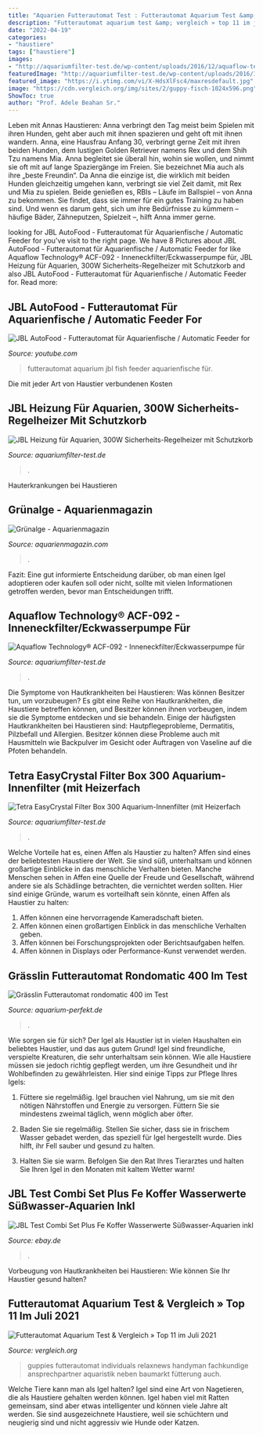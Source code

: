 ```yaml
---
title: "Aquarien Futterautomat Test : Futterautomat Aquarium Test &amp; Vergleich » Top 11 Im Juli 2021"
description: "Futterautomat aquarium test &amp; vergleich » top 11 im juli 2021"
date: "2022-04-19"
categories:
- "haustiere"
tags: ["haustiere"]
images:
- "http://aquariumfilter-test.de/wp-content/uploads/2016/12/aquaflow-technology-acf-092-inneneckfiltereckwasserpumpe-fuer-aquarien-und-fisch-262x200.jpg"
featuredImage: "http://aquariumfilter-test.de/wp-content/uploads/2016/12/aquaflow-technology-acf-092-inneneckfiltereckwasserpumpe-fuer-aquarien-und-fisch-262x200.jpg"
featured_image: "https://i.ytimg.com/vi/X-HdsXlFsc4/maxresdefault.jpg"
image: "https://cdn.vergleich.org/img/sites/2/guppy-fisch-1024x596.png"
ShowToc: true
author: "Prof. Adele Beahan Sr."
---
```



Leben mit Annas Haustieren: Anna verbringt den Tag meist beim Spielen mit ihren Hunden, geht aber auch mit ihnen spazieren und geht oft mit ihnen wandern.
Anna, eine Hausfrau Anfang 30, verbringt gerne Zeit mit ihren beiden Hunden, dem lustigen Golden Retriever namens Rex und dem Shih Tzu namens Mia. Anna begleitet sie überall hin, wohin sie wollen, und nimmt sie oft mit auf lange Spaziergänge im Freien. Sie bezeichnet Mia auch als ihre „beste Freundin“.
Da Anna die einzige ist, die wirklich mit beiden Hunden gleichzeitig umgehen kann, verbringt sie viel Zeit damit, mit Rex und Mia zu spielen. Beide genießen es, RBIs – Läufe im Ballspiel – von Anna zu bekommen. Sie findet, dass sie immer für ein gutes Training zu haben sind. Und wenn es darum geht, sich um ihre Bedürfnisse zu kümmern – häufige Bäder, Zähneputzen, Spielzeit –, hilft Anna immer gerne.

	

		
looking for JBL AutoFood - Futterautomat für Aquarienfische / Automatic Feeder for you've visit to the right page. We have 8 Pictures about JBL AutoFood - Futterautomat für Aquarienfische / Automatic Feeder for like Aquaflow Technology® ACF-092 - Inneneckfilter/Eckwasserpumpe für, JBL Heizung für Aquarien, 300W Sicherheits-Regelheizer mit Schutzkorb and also JBL AutoFood - Futterautomat für Aquarienfische / Automatic Feeder for. Read more:
		
    
## JBL AutoFood - Futterautomat Für Aquarienfische / Automatic Feeder For

<img loading=lazy src="https://i.ytimg.com/vi/X-HdsXlFsc4/maxresdefault.jpg" onerror="this.onerror=null;this.src='https://tse4.mm.bing.net/th?id=OIP.w_yUoTGRQ0hlfWgAU3-YGwHaEK&amp;pid=15.1';" alt="JBL AutoFood - Futterautomat für Aquarienfische / Automatic Feeder for">

_Source: youtube.com_

>futterautomat aquarium jbl fish feeder aquarienfische für. 

	

Die mit jeder Art von Haustier verbundenen Kosten

    
## JBL Heizung Für Aquarien, 300W Sicherheits-Regelheizer Mit Schutzkorb

<img loading=lazy src="http://aquariumfilter-test.de/wp-content/uploads/2016/12/jbl-heizung-fuer-aquarien-300w-sicherheits-regelheizer-mit-schutzkorb-protemp-s.jpg" onerror="this.onerror=null;this.src='https://tse3.mm.bing.net/th?id=OIP.jDEo0Q8ggGiY5-efwV-uSAHaHa&amp;pid=15.1';" alt="JBL Heizung für Aquarien, 300W Sicherheits-Regelheizer mit Schutzkorb">

_Source: aquariumfilter-test.de_

>. 

	

Hauterkrankungen bei Haustieren

    
## Grünalge - Aquarienmagazin

<img loading=lazy src="https://aquarienmagazin.com/wp-content/uploads/2017/10/Grünalge-1024x768.jpg" onerror="this.onerror=null;this.src='https://tse1.mm.bing.net/th?id=OIP.D5tSipoFC1dOBkkS_3kkigHaFj&amp;pid=15.1';" alt="Grünalge - Aquarienmagazin">

_Source: aquarienmagazin.com_

>. 

	

Fazit: Eine gut informierte Entscheidung darüber, ob man einen Igel adoptieren oder kaufen soll oder nicht, sollte mit vielen Informationen getroffen werden, bevor man Entscheidungen trifft.

    
## Aquaflow Technology® ACF-092 - Inneneckfilter/Eckwasserpumpe Für

<img loading=lazy src="http://aquariumfilter-test.de/wp-content/uploads/2016/12/aquaflow-technology-acf-092-inneneckfiltereckwasserpumpe-fuer-aquarien-und-fisch-262x200.jpg" onerror="this.onerror=null;this.src='https://tse1.mm.bing.net/th?id=OIP.rKWpcEgbDeQELDY66DL9QQAAAA&amp;pid=15.1';" alt="Aquaflow Technology® ACF-092 - Inneneckfilter/Eckwasserpumpe für">

_Source: aquariumfilter-test.de_

>. 

	

Die Symptome von Hautkrankheiten bei Haustieren: Was können Besitzer tun, um vorzubeugen?
Es gibt eine Reihe von Hautkrankheiten, die Haustiere betreffen können, und Besitzer können ihnen vorbeugen, indem sie die Symptome entdecken und sie behandeln. Einige der häufigsten Hautkrankheiten bei Haustieren sind: Hautpflegeprobleme, Dermatitis, Pilzbefall und Allergien. Besitzer können diese Probleme auch mit Hausmitteln wie Backpulver im Gesicht oder Auftragen von Vaseline auf die Pfoten behandeln.

    
## Tetra EasyCrystal Filter Box 300 Aquarium-Innenfilter (mit Heizerfach

<img loading=lazy src="https://cdn.shortpixel.ai/client/q_glossy,ret_img,w_243/https://aquariumfilter-test.de/wp-content/uploads/2016/12/tetra-easycrystal-filter-box-300-aquarium-innenfilter-mit-heizerfach-fuer-krista.jpg" onerror="this.onerror=null;this.src='https://tse1.mm.bing.net/th?id=OIP.qeVc6O56JKdvkIJbcgfWTwAAAA&amp;pid=15.1';" alt="Tetra EasyCrystal Filter Box 300 Aquarium-Innenfilter (mit Heizerfach">

_Source: aquariumfilter-test.de_

>. 

	

Welche Vorteile hat es, einen Affen als Haustier zu halten?
Affen sind eines der beliebtesten Haustiere der Welt. Sie sind süß, unterhaltsam und können großartige Einblicke in das menschliche Verhalten bieten. Manche Menschen sehen in Affen eine Quelle der Freude und Gesellschaft, während andere sie als Schädlinge betrachten, die vernichtet werden sollten. Hier sind einige Gründe, warum es vorteilhaft sein könnte, einen Affen als Haustier zu halten:
1) Affen können eine hervorragende Kameradschaft bieten.
2) Affen können einen großartigen Einblick in das menschliche Verhalten geben.
3) Affen können bei Forschungsprojekten oder Berichtsaufgaben helfen.
4) Affen können in Displays oder Performance-Kunst verwendet werden.

    
## Grässlin Futterautomat Rondomatic 400 Im Test

<img loading=lazy src="https://aquarium-perfekt.de/wp-content/uploads/2016/02/graesslin_futterautomat_zubehoer-960x720.jpg" onerror="this.onerror=null;this.src='https://tse1.mm.bing.net/th?id=OIP.b4YL7TESfa3Alz52Zi6fqAHaFj&amp;pid=15.1';" alt="Grässlin Futterautomat rondomatic 400 im Test">

_Source: aquarium-perfekt.de_

>. 

	

Wie sorgen sie für sich?
Der Igel als Haustier ist in vielen Haushalten ein beliebtes Haustier, und das aus gutem Grund! Igel sind freundliche, verspielte Kreaturen, die sehr unterhaltsam sein können. Wie alle Haustiere müssen sie jedoch richtig gepflegt werden, um ihre Gesundheit und ihr Wohlbefinden zu gewährleisten. Hier sind einige Tipps zur Pflege Ihres Igels:
1) Füttere sie regelmäßig. Igel brauchen viel Nahrung, um sie mit den nötigen Nährstoffen und Energie zu versorgen. Füttern Sie sie mindestens zweimal täglich, wenn möglich aber öfter.

2) Baden Sie sie regelmäßig. Stellen Sie sicher, dass sie in frischem Wasser gebadet werden, das speziell für Igel hergestellt wurde. Dies hilft, ihr Fell sauber und gesund zu halten.

3) Halten Sie sie warm. Befolgen Sie den Rat Ihres Tierarztes und halten Sie Ihren Igel in den Monaten mit kaltem Wetter warm!

    
## JBL Test Combi Set Plus Fe Koffer Wasserwerte Süßwasser-Aquarien Inkl

<img loading=lazy src="https://cdn02.plentymarkets.com/9sy8qb9hlwp9/item/images/17135/middle/JBL-Test-Combi-Set-Plus-Fe-Koffer-Wasserwerte-Suesswasser-Aquarien-inkl--Eisentest-2409200-01-1-300-1-08698-17135.jpg" onerror="this.onerror=null;this.src='https://tse3.mm.bing.net/th?id=OIP.yk9rp-hnF-GlyTVKp8kBzwHaHa&amp;pid=15.1';" alt="JBL Test Combi Set Plus Fe Koffer Wasserwerte Süßwasser-Aquarien inkl">

_Source: ebay.de_

>. 

	

Vorbeugung von Hautkrankheiten bei Haustieren: Wie können Sie Ihr Haustier gesund halten?

    
## Futterautomat Aquarium Test &amp; Vergleich » Top 11 Im Juli 2021

<img loading=lazy src="https://cdn.vergleich.org/img/sites/2/guppy-fisch-1024x596.png" onerror="this.onerror=null;this.src='https://tse3.mm.bing.net/th?id=OIP.hyFELBk5DLggdHCF4UiX2QHaET&amp;pid=15.1';" alt="Futterautomat Aquarium Test &amp; Vergleich » Top 11 im Juli 2021">

_Source: vergleich.org_

>guppies futterautomat individuals relaxnews handyman fachkundige ansprechpartner aquaristik neben baumarkt fütterung auch. 

	

Welche Tiere kann man als Igel halten?
Igel sind eine Art von Nagetieren, die als Haustiere gehalten werden können. Igel haben viel mit Ratten gemeinsam, sind aber etwas intelligenter und können viele Jahre alt werden. Sie sind ausgezeichnete Haustiere, weil sie schüchtern und neugierig sind und nicht aggressiv wie Hunde oder Katzen.

